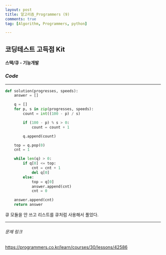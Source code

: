 ```yaml
---
layout: post
title: 알고리즘_Programmers (9)
comments: true
tag: [Algorithm, Programmers, python]

---
```




## 코딩테스트 고득점 Kit



#### 스택/큐  - 기능개발           

### *Code*

---

```python
def solution(progresses, speeds):
    answer = []

    q = []
    for p, s in zip(progresses, speeds):
        count = int((100 - p) / s)

        if (100 - p) % s > 0:
            count = count + 1

        q.append(count)

    top = q.pop(0)
    cnt = 1

    while len(q) > 0:
        if q[0] <= top:
            cnt = cnt + 1
            del q[0]
        else:
            top = q[0]
            answer.append(cnt)
            cnt = 0

    answer.append(cnt)
    return answer
```

 큐 모듈을 안 쓰고 리스트를 큐처럼 사용해서 풀었다. 

---

###### 문제 링크

<https://programmers.co.kr/learn/courses/30/lessons/42586>